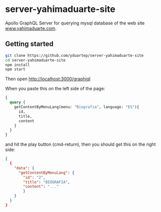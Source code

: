 # server-yahimaduarte-site

Apollo GraphQL Server for querying mysql database of the web site www.yahimaduarte.com.

## Getting started

```bash
git clone https://github.com/yduartep/server-yahimaduarte-site
cd server-yahimaduarte-site
npm install
npm start
```

Then open [http://localhost:3000/graphiql](http://localhost:3000/graphiql)

When you paste this on the left side of the page:

```graphql
{
  query {
    getContentByMenuLang(menu: "Biografia", language: "ES"){
      id,
      title,
      content
    }
  }
}
```

and hit the play button (cmd-return), then you should get this on the right side:

```json
{
  {
    "data": {
      "getContentByMenuLang": {
        "id": "2",
        "title": "BIOGRAFIA",
        "content": "..."
        }
    }
  }
}
```
